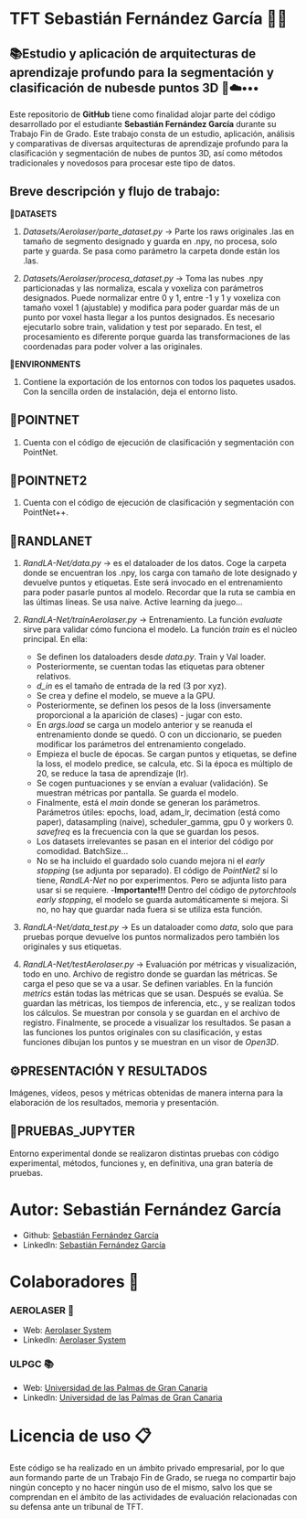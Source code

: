 # TFT Sebastián Fernández García 👨‍🎓                                                                                        
## 📚Estudio y aplicación de arquitecturas de aprendizaje profundo para la segmentación y clasificación de nubesde puntos 3D 🚁☁️•••
                                                                                                                           
Este repositorio de **GitHub** tiene como finalidad alojar parte del código desarrollado por el estudiante **Sebastián Fernández García** durante su Trabajo Fin de Grado. Este trabajo consta de un estudio, aplicación, análisis y comparativas de diversas arquitecturas de aprendizaje profundo para la clasificación y segmentación de nubes de puntos 3D, así como métodos tradicionales y novedosos para procesar este tipo de datos.

## Breve descripción y flujo de trabajo:

**📁DATASETS**
1. *Datasets/Aerolaser/parte_dataset.py* -> Parte los raws originales .las en tamaño de segmento designado y guarda en .npy, no procesa, solo parte y guarda. Se pasa como parámetro la carpeta donde están los .las.

2. *Datasets/Aerolaser/procesa_dataset.py* -> Toma las nubes .npy particionadas y las normaliza, escala y voxeliza con parámetros designados. Puede normalizar entre 0 y 1, entre -1 y 1 y voxeliza con tamaño voxel 1 (ajustable) y modifica para poder guardar más de un punto por voxel hasta llegar a los puntos designados. Es necesario ejecutarlo sobre train, validation y test por separado. En test, el procesamiento es diferente porque guarda las transformaciones de las coordenadas para poder volver a las originales.

**🔧ENVIRONMENTS**
1. Contiene la exportación de los entornos con todos los paquetes usados. Con la sencilla orden de instalación, deja el entorno listo.

## **🌟POINTNET**
1. Cuenta con el código de ejecución de clasificación y segmentación con PointNet.

## **🌟POINTNET2**
1. Cuenta con el código de ejecución de clasificación y segmentación con PointNet++.

## **🌟RANDLANET**
1. *RandLA-Net/data.py* -> es el dataloader de los datos. Coge la carpeta donde se encuentran los .npy, los carga con tamaño de lote designado y devuelve puntos y etiquetas. Este será invocado en el entrenamiento para poder pasarle puntos al modelo. Recordar que la ruta se cambia en las últimas líneas. Se usa naive. Active learning da juego...

2. *RandLA-Net/trainAerolaser.py* -> Entrenamiento. La función *evaluate* sirve para validar cómo funciona el modelo. La función *train* es el núcleo principal. En ella:
   - Se definen los dataloaders desde *data.py*. Train y Val loader.
   - Posteriormente, se cuentan todas las etiquetas para obtener relativos.
   - *d_in* es el tamaño de entrada de la red (3 por xyz).
   - Se crea y define el modelo, se mueve a la GPU.
   - Posteriormente, se definen los pesos de la loss (inversamente proporcional a la aparición de clases) - jugar con esto.
   - En *args.load* se carga un modelo anterior y se reanuda el entrenamiento donde se quedó. O con un diccionario, se pueden modificar los parámetros del entrenamiento congelado.
   - Empieza el bucle de épocas. Se cargan puntos y etiquetas, se define la loss, el modelo predice, se calcula, etc. Si la época es múltiplo de 20, se reduce la tasa de aprendizaje (lr).
   - Se cogen puntuaciones y se envían a evaluar (validación). Se muestran métricas por pantalla. Se guarda el modelo.
   - Finalmente, está el *main* donde se generan los parámetros. Parámetros útiles: epochs, load, adam_lr, decimation (está como paper), datasampling (naive), scheduler_gamma, gpu 0 y workers 0. *savefreq* es la frecuencia con la que se guardan los pesos.
   - Los datasets irrelevantes se pasan en el interior del código por comodidad. BatchSize...
   - No se ha incluido el guardado solo cuando mejora ni el *early stopping* (se adjunta por separado). El código de *PointNet2* sí lo tiene, *RandLA-Net* no por experimentos. Pero se adjunta listo para usar si se requiere.
   -**Importante!!!** Dentro del código de *pytorchtools early stopping*, el modelo se guarda automáticamente si mejora. Si no, no hay que guardar nada fuera si se utiliza esta función.

3. *RandLA-Net/data_test.py* -> Es un dataloader como *data*, solo que para pruebas porque devuelve los puntos normalizados pero también los originales y sus etiquetas.

4. *RandLA-Net/testAerolaser.py* -> Evaluación por métricas y visualización, todo en uno. Archivo de registro donde se guardan las métricas. Se carga el peso que se va a usar. Se definen variables. En la función *metrics* están todas las métricas que se usan. Después se evalúa. Se guardan las métricas, los tiempos de inferencia, etc., y se realizan todos los cálculos. Se muestran por consola y se guardan en el archivo de registro. Finalmente, se procede a visualizar los resultados. Se pasan a las funciones los puntos originales con su clasificación, y estas funciones dibujan los puntos y se muestran en un visor de *Open3D*.

## ⚙️PRESENTACIÓN Y RESULTADOS
Imágenes, vídeos, pesos y métricas obtenidas de manera interna para la elaboración de los resultados, memoria y presentación.

## 🧪PRUEBAS_JUPYTER
Entorno experimental donde se realizaron distintas pruebas con código experimental, métodos, funciones y, en definitiva, una gran batería de pruebas.

# **Autor:** Sebastián Fernández García

- Github: [Sebastián Fernández García](https://github.com/sebastianfernandezgarcia)
- LinkedIn: [Sebastián Fernández García](https://www.linkedin.com/in/sebasfdezg/)

# Colaboradores 💪

### AEROLASER 🚁
- Web: [Aerolaser System](https://www.aerolaser.es/)
- LinkedIn: [Aerolaser System](https://www.linkedin.com/company/aerolaser-system-sl/mycompany/)

### ULPGC 📚
- Web: [Universidad de las Palmas de Gran Canaria](https://www.ulpgc.es/)
- LinkedIn: [Universidad de las Palmas de Gran Canaria](https://www.linkedin.com/school/universidad-de-las-palmas-de-gran-canaria/)

# Licencia de uso 📋
Este código se ha realizado en un ámbito privado empresarial, por lo que aun formando parte de un Trabajo Fin de Grado, se ruega no compartir bajo ningún concepto y no hacer ningún uso de el mismo, salvo los que se comprendan en el ámbito de las actividades de evaluación relacionadas con su defensa ante un tribunal de TFT.
